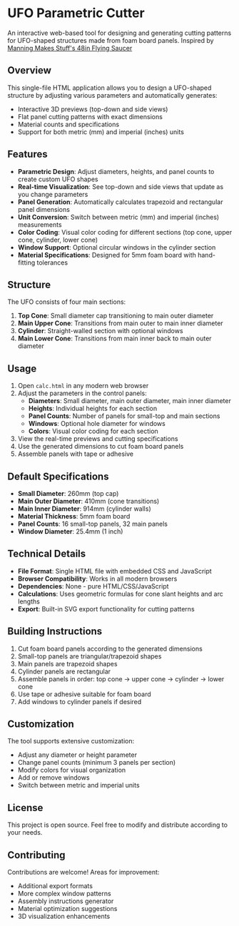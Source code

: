 # UFO Parametric Cutter

An interactive web-based tool for designing and generating cutting patterns for UFO-shaped structures made from foam board panels. Inspired by [Manning Makes Stuff's 48in Flying Saucer](https://manningkrull.com/manningmakesstuff/48-flying-saucer-halloween-decoration)

## Overview

This single-file HTML application allows you to design a UFO-shaped structure by adjusting various parameters and automatically generates:

- Interactive 3D previews (top-down and side views)
- Flat panel cutting patterns with exact dimensions
- Material counts and specifications
- Support for both metric (mm) and imperial (inches) units

## Features

- **Parametric Design**: Adjust diameters, heights, and panel counts to create custom UFO shapes
- **Real-time Visualization**: See top-down and side views that update as you change parameters
- **Panel Generation**: Automatically calculates trapezoid and rectangular panel dimensions
- **Unit Conversion**: Switch between metric (mm) and imperial (inches) measurements
- **Color Coding**: Visual color coding for different sections (top cone, upper cone, cylinder, lower cone)
- **Window Support**: Optional circular windows in the cylinder section
- **Material Specifications**: Designed for 5mm foam board with hand-fitting tolerances

## Structure

The UFO consists of four main sections:

1. **Top Cone**: Small diameter cap transitioning to main outer diameter
2. **Main Upper Cone**: Transitions from main outer to main inner diameter
3. **Cylinder**: Straight-walled section with optional windows
4. **Main Lower Cone**: Transitions from main inner back to main outer diameter

## Usage

1. Open `calc.html` in any modern web browser
2. Adjust the parameters in the control panels:
   - **Diameters**: Small diameter, main outer diameter, main inner diameter
   - **Heights**: Individual heights for each section
   - **Panel Counts**: Number of panels for small-top and main sections
   - **Windows**: Optional hole diameter for windows
   - **Colors**: Visual color coding for each section
3. View the real-time previews and cutting specifications
4. Use the generated dimensions to cut foam board panels
5. Assemble panels with tape or adhesive

## Default Specifications

- **Small Diameter**: 260mm (top cap)
- **Main Outer Diameter**: 410mm (cone transitions)
- **Main Inner Diameter**: 914mm (cylinder walls)
- **Material Thickness**: 5mm foam board
- **Panel Counts**: 16 small-top panels, 32 main panels
- **Window Diameter**: 25.4mm (1 inch)

## Technical Details

- **File Format**: Single HTML file with embedded CSS and JavaScript
- **Browser Compatibility**: Works in all modern browsers
- **Dependencies**: None - pure HTML/CSS/JavaScript
- **Calculations**: Uses geometric formulas for cone slant heights and arc lengths
- **Export**: Built-in SVG export functionality for cutting patterns

## Building Instructions

1. Cut foam board panels according to the generated dimensions
2. Small-top panels are triangular/trapezoid shapes
3. Main panels are trapezoid shapes
4. Cylinder panels are rectangular
5. Assemble panels in order: top cone → upper cone → cylinder → lower cone
6. Use tape or adhesive suitable for foam board
7. Add windows to cylinder panels if desired

## Customization

The tool supports extensive customization:

- Adjust any diameter or height parameter
- Change panel counts (minimum 3 panels per section)
- Modify colors for visual organization
- Add or remove windows
- Switch between metric and imperial units

## License

This project is open source. Feel free to modify and distribute according to your needs.

## Contributing

Contributions are welcome! Areas for improvement:

- Additional export formats
- More complex window patterns
- Assembly instructions generator
- Material optimization suggestions
- 3D visualization enhancements
